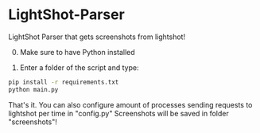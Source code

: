 ﻿# LightShot-Parser
LightShot Parser that gets screenshots from lightshot!

0. Make sure to have Python installed
   
2. Enter a folder of the script and type:
```bash
pip install -r requirements.txt
python main.py
```

That's it. You can also configure amount of processes sending requests to lightshot per time in "config.py"
Screenshots will be saved in folder "screenshots"!
